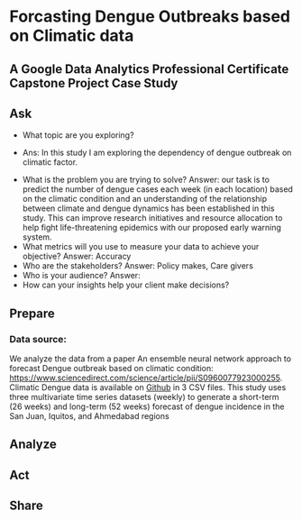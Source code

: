# Forcasting Dengue Outbreaks based on Climatic data
## A Google Data Analytics Professional Certificate Capstone Project Case Study

## Ask

* What topic are you exploring?
- Ans: In this study I am exploring the  dependency of dengue outbreak on climatic factor.
* What is the problem you are trying to solve?
Answer: our task is to predict the number of dengue cases each week (in each location) based on the climatic condition and an understanding of the relationship between climate and dengue dynamics has been established in this study. This can improve research initiatives and resource allocation to help fight life-threatening epidemics with our proposed early warning system.
* What metrics will you use to measure your data to achieve your objective?
Answer: Accuracy
* Who are the stakeholders?
Answer: Policy makes, Care givers
* Who is your audience?
Answer: 
* How can your insights help your client make decisions?

## Prepare 

### Data source: 

We analyze the data from a paper An ensemble neural network approach to forecast Dengue outbreak based on climatic condition: https://www.sciencedirect.com/science/article/pii/S0960077923000255. Climatic Dengue data is available on [Github](https://github.com/mad-stat/XEWNet/tree/main) in 3 CSV files. This study uses three multivariate time series datasets (weekly) to generate a short-term (26 weeks) and long-term (52 weeks) forecast of dengue incidence in the San Juan, Iquitos, and Ahmedabad regions

## Analyze

## Act

## Share
